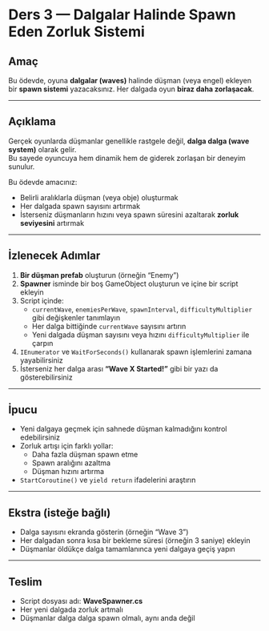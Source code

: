 # Ders 3 — Dalgalar Halinde Spawn Eden Zorluk Sistemi

## Amaç
Bu ödevde, oyuna **dalgalar (waves)** halinde düşman (veya engel) ekleyen bir **spawn sistemi** yazacaksınız. Her dalgada oyun **biraz daha zorlaşacak**.

---

## Açıklama
Gerçek oyunlarda düşmanlar genellikle rastgele değil, **dalga dalga (wave system)** olarak gelir.  
Bu sayede oyuncuya hem dinamik hem de giderek zorlaşan bir deneyim sunulur.

Bu ödevde amacınız:  
- Belirli aralıklarla düşman (veya obje) oluşturmak  
- Her dalgada spawn sayısını artırmak  
- İsterseniz düşmanların hızını veya spawn süresini azaltarak **zorluk seviyesini** artırmak

---

## İzlenecek Adımlar
1. **Bir düşman prefab** oluşturun (örneğin “Enemy”)  
2. **Spawner** isminde bir boş GameObject oluşturun ve içine bir script ekleyin  
3. Script içinde:
   - `currentWave`, `enemiesPerWave`, `spawnInterval`, `difficultyMultiplier` gibi değişkenler tanımlayın  
   - Her dalga bittiğinde `currentWave` sayısını artırın  
   - Yeni dalgada düşman sayısını veya hızını `difficultyMultiplier` ile çarpın
4. `IEnumerator` ve `WaitForSeconds()` kullanarak spawn işlemlerini zamana yayabilirsiniz  
5. İsterseniz her dalga arası **“Wave X Started!”** gibi bir yazı da gösterebilirsiniz

---

## İpucu
- Yeni dalgaya geçmek için sahnede düşman kalmadığını kontrol edebilirsiniz  
- Zorluk artışı için farklı yollar:
  - Daha fazla düşman spawn etme  
  - Spawn aralığını azaltma  
  - Düşman hızını artırma
- `StartCoroutine()` ve `yield return` ifadelerini araştırın

---

## Ekstra (isteğe bağlı)
- Dalga sayısını ekranda gösterin (örneğin “Wave 3”)  
- Her dalgadan sonra kısa bir bekleme süresi (örneğin 3 saniye) ekleyin  
- Düşmanlar öldükçe dalga tamamlanınca yeni dalgaya geçiş yapın

---

## Teslim
- Script dosyası adı: **WaveSpawner.cs**  
- Her yeni dalgada zorluk artmalı  
- Düşmanlar dalga dalga spawn olmalı, aynı anda değil
